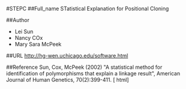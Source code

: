 #STEPC
##Full_name
STatistical Explanation for Positional Cloning

##Author
* Lei Sun
* Nancy COx
* Mary Sara McPeek

##URL
http://hg-wen.uchicago.edu/software.html

##Reference
Sun, Cox, McPeek (2002) "A statistical method for identification of polymorphisms that explain a linkage result", American Journal of Human Genetics, 70(2):399-411\. [ html]

